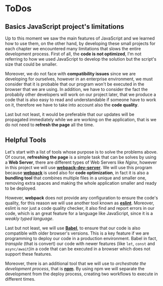 # ToDos

## Basics JavaScript project's limitations

Up to this moment we saw the main features of JavaScript and we learned how to use them, on the other hand, by developing these small projects for each chapter we encountered many limitations that slows the entire development process. First of all, the **code is not optimized**, I'm not referring to how we used JavaScript to develop the solution but the script's size that could be smaller.

Moreover, we do not face with **compatibility issues** since we are developing for ourselves, however in an enterprise environment, we must consider that it is probable that our program won't be executed in the browser that we are using. In addition, we have to consider the fact the probabily other developers will work on our project later, that we produce a code that is also easy to read and understandable if someone have to work on it, therefore we have to take into account also the **code quality**.

Last but not least, it would be preferable that our updates will be propagated immediately while we are working on the application, that is we do not need to **refresh the page** all the time.

## Helpful Tools

Let's start with a list of tools whose purpose is to solve the problems above. Of course, **refreshing the page** is a simple task that can be solves by using a **Web Server**, there are different types of Web Servers like _Nginx_, however in this project we will use [**webpack-dev-server**](https://webpack.js.org/configuration/dev-server/). We will use this program because [**webpack**](https://webpack.js.org/) is used also for **code optimization**, in fact it is also a **bundling tool** that combines multiple files in a unique and smaller one, removing extra spaces and making the whole application smaller and ready to be deployed.

However, **webpack** does not provide any configuration to ensure the code's quality, for this reason we will use another tool known as [**eslint**](https://eslint.org/). Moreover, eslint is nor just a code quality checker, it also find and report errors in our code, which is an great feature for a language like JavaScript, since it is a _weakly typed language_.

Last but not least, we will use [**Babel**](https://babeljs.io/docs/), to ensure that our code is also compatible with older browser's versions. This is a key feature if we are programming to deploy our code in a production environment. Babel in fact, _transpile_ (that is convert) our code with newer features (like `let`, `const` and `async/await`)in a code that can be executed in a browser which does not support these features.

Moreover, there is an additional tool that we will use to _orchestrate the development process_, that is [**npm**](https://docs.npmjs.com/about-npm). By using npm we will separate the development from the deploy process, creating two workflows to execute in different times.
